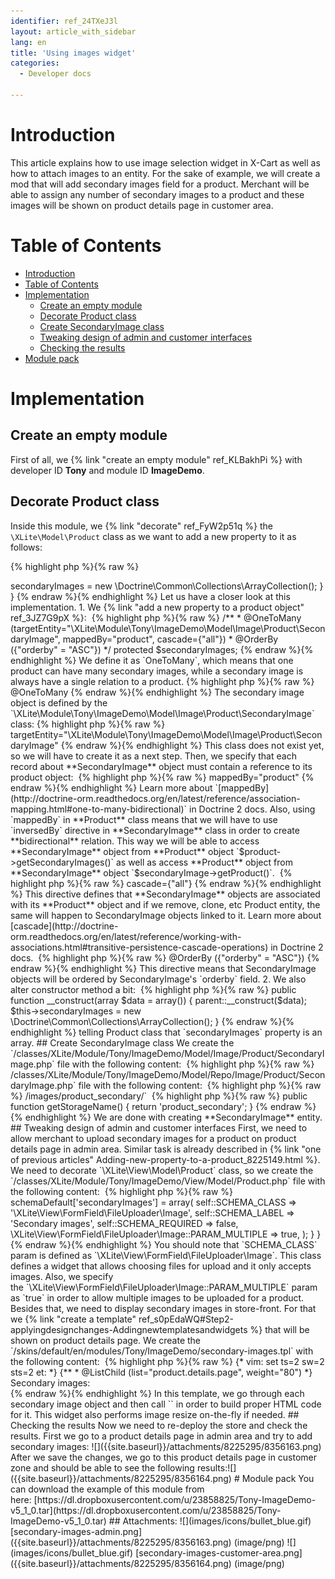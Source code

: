 ```yaml
---
identifier: ref_24TXeJ3l
layout: article_with_sidebar
lang: en
title: 'Using images widget'
categories:
  - Developer docs

---
```



# Introduction

This article explains how to use image selection widget in X-Cart as well as how to attach images to an entity. For the sake of example, we will create a mod that will add secondary images field for a product. Merchant will be able to assign any number of secondary images to a product and these images will be shown on product details page in customer area.

# Table of Contents

*   [Introduction](#introduction)
*   [Table of Contents](#table-of-contents)
*   [Implementation](#implementation)
    *   [Create an empty module](#create-an-empty-module)
    *   [Decorate Product class](#decorate-product-class)
    *   [Create SecondaryImage class](#create-secondaryimage-class)
    *   [Tweaking design of admin and customer interfaces](#tweaking-design-of-admin-and-customer-interfaces)
    *   [Checking the results](#checking-the-results)
*   [Module pack](#module-pack)

# Implementation

## Create an empty module

First of all, we {% link "create an empty module" ref_KLBakhPi %} with developer ID **Tony** and module ID **ImageDemo**.

## Decorate Product class

Inside this module, we {% link "decorate" ref_FyW2p51q %} the `\XLite\Model\Product` class as we want to add a new property to it as follows: 

{% highlight php %}{% raw %}
<?php
// vim: set ts=4 sw=4 sts=4 et:

namespace XLite\Module\Tony\ImageDemo\Model;

abstract class Product extends \XLite\Model\Product implements \XLite\Base\IDecorator
{
    /**
     * @OneToMany (targetEntity="XLite\Module\Tony\ImageDemo\Model\Image\Product\SecondaryImage", mappedBy="product", cascade={"all"})
     * @OrderBy   ({"orderby" = "ASC"})
     */	
	protected $secondaryImages;

	public function __construct(array $data = array())
	{
		parent::__construct($data);

		$this->secondaryImages = new \Doctrine\Common\Collections\ArrayCollection();
	}
}
{% endraw %}{% endhighlight %}

Let us have a closer look at this implementation.

1.  We {% link "add a new property to a product object" ref_3JZ7G9pX %}: 

    {% highlight php %}{% raw %}
        /**
         * @OneToMany (targetEntity="\XLite\Module\Tony\ImageDemo\Model\Image\Product\SecondaryImage", mappedBy="product", cascade={"all"})
         * @OrderBy   ({"orderby" = "ASC"})
         */	
    	protected $secondaryImages;
    {% endraw %}{% endhighlight %}

    We define it as `OneToMany`, which means that one product can have many secondary images, while a secondary image is always have a single relation to a product.

    {% highlight php %}{% raw %}
    @OneToMany
    {% endraw %}{% endhighlight %}

    The secondary image object is defined by the `\XLite\Module\Tony\ImageDemo\Model\Image\Product\SecondaryImage` class:

    {% highlight php %}{% raw %}
    targetEntity="\XLite\Module\Tony\ImageDemo\Model\Image\Product\SecondaryImage"
    {% endraw %}{% endhighlight %}

    This class does not exist yet, so we will have to create it as a next step. Then, we specify that each record about **SecondaryImage** object must contain a reference to its product object: 

    {% highlight php %}{% raw %}
    mappedBy="product"
    {% endraw %}{% endhighlight %}

    Learn more about `[mappedBy](http://doctrine-orm.readthedocs.org/en/latest/reference/association-mapping.html#one-to-many-bidirectional)` in Doctrine 2 docs. Also, using `mappedBy` in **Product** class means that we will have to use `inversedBy` directive in **SecondaryImage** class in order to create **bidirectional** relation. This way we will be able to access **SecondaryImage** object from **Product** object `$product->getSecondaryImages()` as well as access **Product** object from **SecondaryImage** object `$secondaryImage->getProduct()`. 

    {% highlight php %}{% raw %}
    cascade={"all"}
    {% endraw %}{% endhighlight %}

    This directive defines that **SecondaryImage** objects are associated with its **Product** object and if we remove, clone, etc Product entity, the same will happen to SecondaryImage objects linked to it. Learn more about [cascade](http://doctrine-orm.readthedocs.org/en/latest/reference/working-with-associations.html#transitive-persistence-cascade-operations) in Doctrine 2 docs. 

    {% highlight php %}{% raw %}
    @OrderBy   ({"orderby" = "ASC"})
    {% endraw %}{% endhighlight %}

    This directive means that SecondaryImage objects will be ordered by SecondaryImage's `orderby` field.

2.  We also alter constructor method a bit: 

    {% highlight php %}{% raw %}
    	public function __construct(array $data = array())
    	{
    		parent::__construct($data);

    		$this->secondaryImages = new \Doctrine\Common\Collections\ArrayCollection();
    	}
    {% endraw %}{% endhighlight %}

    telling Product class that `secondaryImages` property is an array.

## Create SecondaryImage class

We create the `<X-Cart>/classes/XLite/Module/Tony/ImageDemo/Model/Image/Product/SecondaryImage.php` file with the following content: 

{% highlight php %}{% raw %}
<?php
// vim: set ts=4 sw=4 sts=4 et:

namespace XLite\Module\Tony\ImageDemo\Model\Image\Product;

/**
 * @Entity
 * @Table  (name="product_secondary_images")
 */
class SecondaryImage extends \XLite\Model\Base\Image
{
    /**
     * @Column (type="integer")
     */
    protected $orderby = 0;

    /**
     * @ManyToOne  (targetEntity="\XLite\Model\Product", inversedBy="secondary_images")
     * @JoinColumn (name="product_id", referencedColumnName="product_id")
     */
    protected $product;

    /**
     * @Column (type="string", length=255)
     */
    protected $alt = '';
}
{% endraw %}{% endhighlight %}

Let us have a look at each important moment of this **SecondaryImage** class:

1.  The directive: 

    {% highlight php %}{% raw %}
    @Entity
    {% endraw %}{% endhighlight %}

    means that this class defines a new entity.

2.  We define the name of the table where info about these objects will be stored: 

    {% highlight php %}{% raw %}
    @Table  (name="product_secondary_images")
    {% endraw %}{% endhighlight %}

    In our case, this table will be `xc**_****product_secondary_images**`, assuming you have not changed table prefix in config.

3.  We create our `SecondaryImage` class based on standard `\XLite\Model\Base\Image` image class: 

    {% highlight php %}{% raw %}
    class SecondaryImage extends \XLite\Model\Base\Image
    {% endraw %}{% endhighlight %}
4.  Our image class will have three additional properties: `$orderby` field for sorting facilities, `$product` property as a link to a parent product object and `$alt` field that will define a text for HTML alt property.
5.  Implementation of `$orderby` and `$alt` properties is quite straight-forwart, while `$product` is more complex: 

    {% highlight php %}{% raw %}
        /**
         * @ManyToOne  (targetEntity="\XLite\Model\Product", inversedBy="secondaryImages")
         * @JoinColumn (name="product_id", referencedColumnName="product_id")
         */
    {% endraw %}{% endhighlight %}

    We create a backward relation to `\XLite\Model\Product` class similar to `$secondaryImages` property in `\XLite\Module\Tony\ImageDemo\Model\Product` class.

6.  We define `$product` property as `@ManyToOne` – because one secondary image can be assigned to a single product, while a product can have multiple secondary images assigned – and link it to `$secondaryImages` property of the `\XLite\Model\Product` class:

    {% highlight php %}{% raw %}
    @ManyToOne  (targetEntity="\XLite\Model\Product", inversedBy="secondaryImages")
    {% endraw %}{% endhighlight %}

     We also specify that MySQL table where secondary images are stored must contain the `product_id` column with value of parent image's ID in order to create this relation: 

    {% highlight php %}{% raw %}
    @JoinColumn (name="product_id", referencedColumnName="product_id")
    {% endraw %}{% endhighlight %}
7.  Now it is time to create the repository class that will handle pulling info about **SecondaryImage** objects from the database. We create the  
    `<X-Cart>/classes/XLite/Module/Tony/ImageDemo/Model/Repo/Image/Product/SecondaryImage.php` file with the following content: 

    {% highlight php %}{% raw %}
    <?php
    // vim: set ts=4 sw=4 sts=4 et:

    namespace XLite\Module\Tony\ImageDemo\Model\Repo\Image\Product;

    class SecondaryImage extends \XLite\Model\Repo\Base\Image
    {
        protected $defaultOrderBy = 'orderby';

        /**
         * Returns the name of the directory within 'root/images' where images stored
         */
        public function getStorageName()
        {
            return 'product_secondary';
        }
    }
    {% endraw %}{% endhighlight %}

    We extend the standard `\XLite\Model\Repo\Base\Image` repository class and use it as a template: 

    {% highlight php %}{% raw %}
    class SecondaryImage extends \XLite\Model\Repo\Base\Image
    {% endraw %}{% endhighlight %}

    We define that a filed that will be used for sorting by default is `orderby`: 

    {% highlight php %}{% raw %}
    protected $defaultOrderBy = 'orderby';
    {% endraw %}{% endhighlight %}

    Also, we define a folder where secondary image files will be stored as `<X-Cart>/images/product_secondary/` 

    {% highlight php %}{% raw %}
        public function getStorageName()
        {
            return 'product_secondary';
        }
    {% endraw %}{% endhighlight %}

    We are done with creating **SecondaryImage** entity.

## Tweaking design of admin and customer interfaces

First, we need to allow merchant to upload secondary images for a product on product details page in admin area. Similar task is already described in {% link "one of previous articles" Adding-new-property-to-a-product_8225149.html %}.

We need to decorate `\XLite\View\Model\Product` class, so we create the `<X-Cart>/classes/XLite/Module/Tony/ImageDemo/View/Model/Product.php` file with the following content: 

{% highlight php %}{% raw %}
<?php
// vim: set ts=4 sw=4 sts=4 et:

namespace XLite\Module\Tony\ImageDemo\View\Model;

/**
 * Product view model
 */
abstract class Product extends \XLite\View\Model\Product implements \XLite\Base\IDecorator
{
	public function __construct(array $params = array(), array $sections = array())
	{
		parent::__construct($params, $sections);
		$this->schemaDefault['secondaryImages'] = array(
            self::SCHEMA_CLASS    => '\XLite\View\FormField\FileUploader\Image',
            self::SCHEMA_LABEL    => 'Secondary images',
            self::SCHEMA_REQUIRED => false,
            \XLite\View\FormField\FileUploader\Image::PARAM_MULTIPLE => true,
        );
	}
}
{% endraw %}{% endhighlight %}

You should note that `SCHEMA_CLASS` param is defined as `\XLite\View\FormField\FileUploader\Image`. This class defines a widget that allows choosing files for upload and it only accepts images. Also, we specify the `\XLite\View\FormField\FileUploader\Image::PARAM_MULTIPLE` param as `true` in order to allow multiple images to be uploaded for a product.

Besides that, we need to display secondary images in store-front. For that we {% link "create a template" ref_s0pEdaWQ#Step2-applyingdesignchanges-Addingnewtemplatesandwidgets %} that will be shown on product details page. We create the  
`<X-Cart>/skins/default/en/modules/Tony/ImageDemo/secondary-images.tpl` with the following content: 

{% highlight php %}{% raw %}
{* vim: set ts=2 sw=2 sts=2 et: *}

{**
 * @ListChild (list="product.details.page", weight="80")
 *}
<div>
	<div>Secondary images:</div>
	<div FOREACH="product.getSecondaryImages(),image" >
		<widget class="\XLite\View\Image" image="{image}" maxWidth="200" maxHeight="200" />
	</div>
</div>
{% endraw %}{% endhighlight %}

In this template, we go through each secondary image object and then call `<widget class="\XLite\View\Image" image="{image}" />` in order to build proper HTML code for it. This widget also performs image resize on-the-fly if needed.

## Checking the results

Now we need to re-deploy the store and check the results. First we go to a product details page in admin area and try to add secondary images: ![]({{site.baseurl}}/attachments/8225295/8356163.png)

After we save the changes, we go to this product details page in customer zone and should be able to see the following results:![]({{site.baseurl}}/attachments/8225295/8356164.png)

# Module pack

You can download the example of this module from here: [https://dl.dropboxusercontent.com/u/23858825/Tony-ImageDemo-v5_1_0.tar](https://dl.dropboxusercontent.com/u/23858825/Tony-ImageDemo-v5_1_0.tar)

## Attachments:

![](images/icons/bullet_blue.gif) [secondary-images-admin.png]({{site.baseurl}}/attachments/8225295/8356163.png) (image/png)  
![](images/icons/bullet_blue.gif) [secondary-images-customer-area.png]({{site.baseurl}}/attachments/8225295/8356164.png) (image/png)